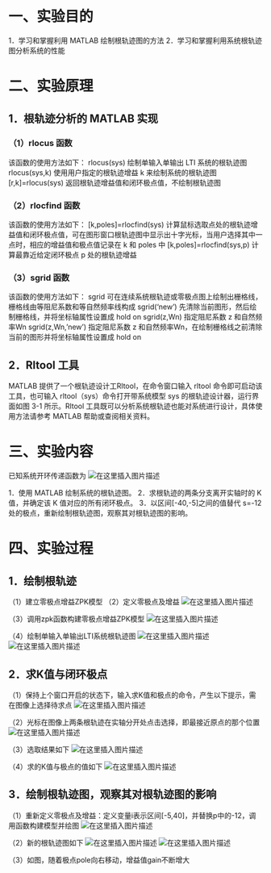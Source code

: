 # 一、实验目的

1．学习和掌握利用 MATLAB 绘制根轨迹图的方法
2．学习和掌握利用系统根轨迹图分析系统的性能

# 二、实验原理

## 1．根轨迹分析的 MATLAB 实现

### （1）rlocus 函数

该函数的使用方法如下：
rlocus(sys)        绘制单输入单输出 LTI 系统的根轨迹图
rlocus(sys,k)      使用用户指定的根轨迹增益 k 来绘制系统的根轨迹图
[r,k]=rlocus(sys)   返回根轨迹增益值和闭环极点值，不绘制根轨迹图

### （2）rlocfind 函数

该函数的使用方法如下：
[k,poles]=rlocfind(sys) 计算鼠标选取点处的根轨迹增益值和闭环极点值，可在图形窗口根轨迹图中显示出十字光标，当用户选择其中一点时，相应的增益值和极点值记录在 k 和 poles 中
[k,poles]=rlocfind(sys,p)  计算最靠近给定闭环极点 p 处的根轨迹增益

### （3）sgrid 函数

该函数的使用方法如下：
sgrid  可在连续系统根轨迹或零极点图上绘制出栅格线，栅格线由等阻尼系数和等自然频率线构成
sgrid(‘new’)  先清除当前图形，然后绘制栅格线，并将坐标轴属性设置成 hold on
sgrid(z,Wn)  指定阻尼系数 z 和自然频率Wn
sgrid(z,Wn,’new’)  指定阻尼系数 z 和自然频率Wn，在绘制栅格线之前清除当前的图形并将坐标轴属性设置成 hold on

## 2．Rltool 工具

MATLAB 提供了一个根轨迹设计工Rltool，在命令窗口输入 rltool 命令即可启动该工具，也可输入 rltool（sys）命令打开带系统模型 sys 的根轨迹设计器，运行界面如图 3-1 所示。Rltool 工具既可以分析系统根轨迹也能对系统进行设计，具体使用方法请参考 MATLAB 帮助或查阅相关资料。

# 三、实验内容

已知系统开环传递函数为
![在这里插入图片描述](https://img-blog.csdnimg.cn/20201230184411584.png)

1．使用 MATLAB 绘制系统的根轨迹图。
2．求根轨迹的两条分支离开实轴时的 K 值，并确定该 K 值对应的所有闭环极点。
3．以区间[-40,-5]之间的值替代 s=-12 处的极点，重新绘制根轨迹图，观察其对根轨迹图的影响。

# 四、实验过程

## 1．绘制根轨迹

（1）建立零极点增益ZPK模型
（2）定义零极点及增益
![在这里插入图片描述](https://img-blog.csdnimg.cn/20201230184421216.png)

（3）调用zpk函数构建零极点增益ZPK模型
![在这里插入图片描述](https://img-blog.csdnimg.cn/20201230184424999.png)

（4）绘制单输入单输出LTI系统根轨迹图
![在这里插入图片描述](https://img-blog.csdnimg.cn/20201230184429741.png)
![在这里插入图片描述](https://img-blog.csdnimg.cn/20201230184432539.png?x-oss-process=image/watermark,type_ZmFuZ3poZW5naGVpdGk,shadow_10,text_aHR0cHM6Ly9ibG9nLmNzZG4ubmV0L3FxXzQwODUxNzQ0,size_16,color_FFFFFF,t_70)

## 2．求K值与闭环极点

（1）保持上个窗口开启的状态下，输入求K值和极点的命令，产生以下提示，需在图像上选择待求点
![在这里插入图片描述](https://img-blog.csdnimg.cn/20201230184439781.png)

（2）光标在图像上两条根轨迹在实轴分开处点击选择，即最接近原点的那个位置
![在这里插入图片描述](https://img-blog.csdnimg.cn/20201230184443419.png?x-oss-process=image/watermark,type_ZmFuZ3poZW5naGVpdGk,shadow_10,text_aHR0cHM6Ly9ibG9nLmNzZG4ubmV0L3FxXzQwODUxNzQ0,size_16,color_FFFFFF,t_70)

（3）选取结果如下
![在这里插入图片描述](https://img-blog.csdnimg.cn/20201230184447422.png)

（4）求的K值与极点的值如下
![在这里插入图片描述](https://img-blog.csdnimg.cn/20201230184454252.png)

## 3．绘制根轨迹图，观察其对根轨迹图的影响

（1）重新定义零极点及增益：定义变量i表示区间[-5,40]，并替换p中的-12，调用函数构建模型并绘图
![在这里插入图片描述](https://img-blog.csdnimg.cn/20201230184501761.png)

（2）新的根轨迹图如下
![在这里插入图片描述](https://img-blog.csdnimg.cn/20201230184505518.png?x-oss-process=image/watermark,type_ZmFuZ3poZW5naGVpdGk,shadow_10,text_aHR0cHM6Ly9ibG9nLmNzZG4ubmV0L3FxXzQwODUxNzQ0,size_16,color_FFFFFF,t_70)
![在这里插入图片描述](https://img-blog.csdnimg.cn/20201230184509118.png?x-oss-process=image/watermark,type_ZmFuZ3poZW5naGVpdGk,shadow_10,text_aHR0cHM6Ly9ibG9nLmNzZG4ubmV0L3FxXzQwODUxNzQ0,size_16,color_FFFFFF,t_70)

（3）如图，随着极点pole向右移动，增益值gain不断增大

